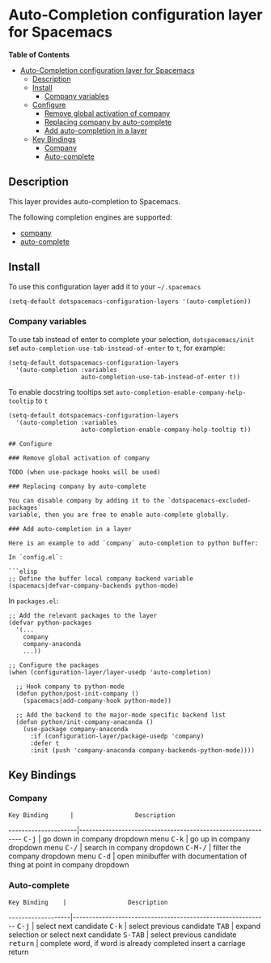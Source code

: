 # Auto-Completion configuration layer for Spacemacs

<!-- markdown-toc start - Don't edit this section. Run M-x markdown-toc/generate-toc again -->
**Table of Contents**

- [Auto-Completion configuration layer for Spacemacs](#auto-completion-configuration-layer-for-spacemacs)
    - [Description](#description)
    - [Install](#install)
        - [Company variables](#company-variables)
    - [Configure](#configure)
        - [Remove global activation of company](#remove-global-activation-of-company)
        - [Replacing company by auto-complete](#replacing-company-by-auto-complete)
        - [Add auto-completion in a layer](#add-auto-completion-in-a-layer)
    - [Key Bindings](#key-bindings)
        - [Company](#company)
        - [Auto-complete](#auto-complete)

<!-- markdown-toc end -->

## Description

This layer provides auto-completion to Spacemacs.

The following completion engines are supported:
- [company][]
- [auto-complete][]

## Install

To use this configuration layer add it to your `~/.spacemacs`

```elisp
(setq-default dotspacemacs-configuration-layers '(auto-completion))
```

### Company variables

To use tab instead of enter to complete your selection,
`dotspacemacs/init` set `auto-completion-use-tab-instead-of-enter` to
`t`, for example:

``` elisp
(setq-default dotspacemacs-configuration-layers
  '(auto-completion :variables
                    auto-completion-use-tab-instead-of-enter t))
```

To enable docstring tooltips set `auto-completion-enable-company-help-tooltip`
to `t`

``` elisp
(setq-default dotspacemacs-configuration-layers
  '(auto-completion :variables
                    auto-completion-enable-company-help-tooltip t))

## Configure

### Remove global activation of company

TODO (when use-package hooks will be used)

### Replacing company by auto-complete

You can disable company by adding it to the `dotspacemacs-excluded-packages`
variable, then you are free to enable auto-complete globally.

### Add auto-completion in a layer

Here is an example to add `company` auto-completion to python buffer:

In `config.el`:

```elisp
;; Define the buffer local company backend variable
(spacemacs|defvar-company-backends python-mode)
```

In `packages.el`:

```elisp
;; Add the relevant packages to the layer
(defvar python-packages
  '(...
    company
    company-anaconda
    ...))

;; Configure the packages
(when (configuration-layer/layer-usedp 'auto-completion)

  ;; Hook company to python-mode
  (defun python/post-init-company ()
    (spacemacs|add-company-hook python-mode))

  ;; Add the backend to the major-mode specific backend list
  (defun python/init-company-anaconda ()
    (use-package company-anaconda
      :if (configuration-layer/package-usedp 'company)
      :defer t
      :init (push 'company-anaconda company-backends-python-mode))))
```

## Key Bindings

### Company

    Key Binding      |                 Description
---------------------|------------------------------------------------------------
<kbd>C-j</kbd>       | go down in company dropdown menu
<kbd>C-k</kbd>       | go up in company dropdown menu
<kbd>C-/</kbd>       | search in company dropdown
<kbd>C-M-/</kbd>     | filter the company dropdown menu
<kbd>C-d</kbd>       | open minibuffer with documentation of thing at point in company dropdown

### Auto-complete
 
    Key Binding    |                 Description
-------------------|------------------------------------------------------------
<kbd>C-j</kbd>     | select next candidate
<kbd>C-k</kbd>     | select previous candidate
<kbd>TAB</kbd>     | expand selection or select next candidate
<kbd>S-TAB</kbd>   | select previous candidate
<kbd>return</kbd>  | complete word, if word is already completed insert a carriage return

[company]: http://company-mode.github.io/
[auto-complete]: http://auto-complete.org/

